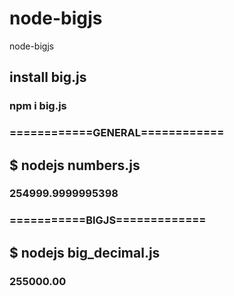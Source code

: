 # node-bigjs
node-bigjs

## install big.js
### npm i big.js

### ============GENERAL============

## $ nodejs numbers.js 
### 254999.9999995398

### ===========BIGJS=============

## $ nodejs big_decimal.js 
### 255000.00
